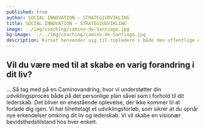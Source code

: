```yaml
---
published: true
author: SOCIAL INNOVATION – STRATEGIUDVIKLING
title: SOCIAL INNOVATION – STRATEGIUDVIKLING
image: ../img/coaching/camino-de-Santiago.jpg
bg-image: ../../img/coaching/camino-de-Santiago.jpg
description: Kurset henvender sig til topledere i både den offentlige og private sektor, der har ansvar og fokus på strategiudvikling igennem social innovation. Rammen for kurset er El Camino i Nordspanien.
---
```


## Vil du være med til at skabe en varig forandring i dit liv?

… Så tag med på en Caminovandring, hvor vi understøtter din udviklingsproces både på det personlige plan såvel som i forhold til dit lederskab. Det bliver en enestående oplevelse, der ikke kommer til at forlade dig igen. Vi har tilrettelagt et udviklingsforløb, som sikrer at du opnår nye erkendelser omkring dit liv og lederskab. Vi vil skabe en visionær bevidsthedstilstand hos hver enkelt.

